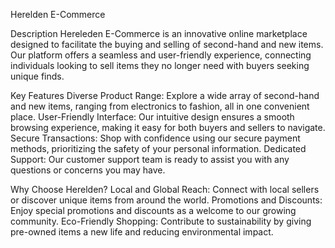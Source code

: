 Herelden E-Commerce

Description
Hereleden E-Commerce is an innovative online marketplace designed to facilitate the buying and selling of second-hand and new items. Our platform offers a seamless and user-friendly experience, connecting individuals looking to sell items they no longer need with buyers seeking unique finds.

Key Features
Diverse Product Range: Explore a wide array of second-hand and new items, ranging from electronics to fashion, all in one convenient place.
User-Friendly Interface: Our intuitive design ensures a smooth browsing experience, making it easy for both buyers and sellers to navigate.
Secure Transactions: Shop with confidence using our secure payment methods, prioritizing the safety of your personal information.
Dedicated Support: Our customer support team is ready to assist you with any questions or concerns you may have.

Why Choose Herelden?
Local and Global Reach: Connect with local sellers or discover unique items from around the world.
Promotions and Discounts: Enjoy special promotions and discounts as a welcome to our growing community.
Eco-Friendly Shopping: Contribute to sustainability by giving pre-owned items a new life and reducing environmental impact.
